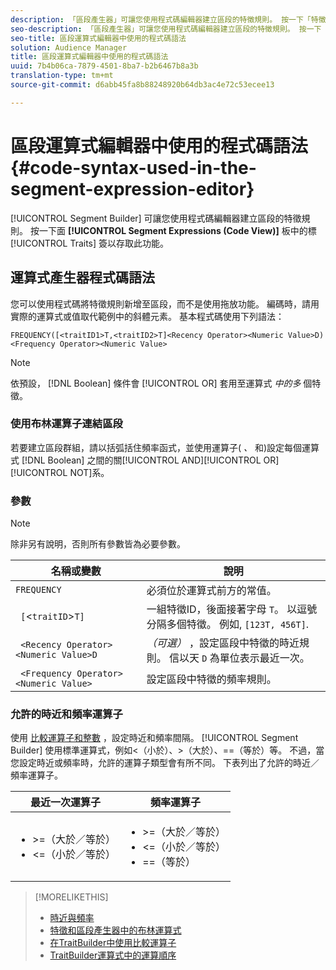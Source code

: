 ```yaml
---
description: 「區段產生器」可讓您使用程式碼編輯器建立區段的特徵規則。 按一下「特徵」面板中的「區段運算式（程式碼檢視）」標籤以存取此功能。
seo-description: 「區段產生器」可讓您使用程式碼編輯器建立區段的特徵規則。 按一下「特徵」面板中的「區段運算式（程式碼檢視）」標籤以存取此功能。
seo-title: 區段運算式編輯器中使用的程式碼語法
solution: Audience Manager
title: 區段運算式編輯器中使用的程式碼語法
uuid: 7b4b06ca-7879-4501-8ba7-b2b6467b8a3b
translation-type: tm+mt
source-git-commit: d6abb45fa8b88248920b64db3ac4e72c53ecee13

---
```



# 區段運算式編輯器中使用的程式碼語法 {#code-syntax-used-in-the-segment-expression-editor}

[!UICONTROL Segment Builder] 可讓您使用程式碼編輯器建立區段的特徵規則。 按一下面 **[!UICONTROL Segment Expressions (Code View)]** 板中的標 [!UICONTROL Traits] 簽以存取此功能。

## 運算式產生器程式碼語法

您可以使用程式碼將特徵規則新增至區段，而不是使用拖放功能。 編碼時，請用實際的運算式或值取代範例中的斜體元素。 基本程式碼使用下列語法：

```
FREQUENCY([<traitID1>T,<traitID2>T]<Recency Operator><Numeric Value>D)
<Frequency Operator><Numeric Value>
```

>[!NOTE]
>
>依預設， [!DNL Boolean] 條件會 [!UICONTROL OR] 套用至運算式 *中的多* 個特徵。

### 使用布林運算子連結區段

若要建立區段群組，請以括弧括住頻率函式，並使用運算子( *、* 和)設定每個運算式 [!DNL Boolean] 之間的關[!UICONTROL AND][!UICONTROL OR][!UICONTROL NOT]系。

### 參數

>[!NOTE]
>
>除非另有說明，否則所有參數皆為必要參數。

| 名稱或變數 | 說明 |
|---|---|
| `FREQUENCY` | 必須位於運算式前方的常值。 |
| ` [`&lt;`traitID`&gt;`T]` | 一組特徵ID，後面接著字母 `T`。 以逗號分隔多個特徵。 例如, `[123T, 456T]`. |
| ` <Recency Operator><Numeric Value>D` | *（可選）* ，設定區段中特徵的時近規則。 信以天 `D` 為單位表示最近一次。 |
| ` <Frequency Operator><Numeric Value>` | 設定區段中特徵的頻率規則。 |

### 允許的時近和頻率運算子

使用 [比較運算子和整數](../../features/segments/recency-and-frequency.md) ，設定時近和頻率間隔。 [!UICONTROL Segment Builder] 使用標準運算式，例如&lt;（小於）、&gt;（大於）、==（等於）等。 不過，當您設定時近或頻率時，允許的運算子類型會有所不同。 下表列出了允許的時近／頻率運算子。

<table id="table_2F92617CB472442BA5639E24DB4E43D3"> 
 <thead> 
  <tr> 
   <th colname="col1" class="entry"> 最近一次運算子 </th> 
   <th colname="col2" class="entry"> 頻率運算子 </th> 
  </tr> 
 </thead>
 <tbody> 
  <tr> 
   <td colname="col1"> 
    <ul id="ul_66D11A34097648A997BA5C6CCC38503A"> 
     <li id="li_EA0B607E58834E62B427C0B7626C2BD1">&gt;=（大於／等於） </li> 
     <li id="li_CFE3D2DBEF424093A0497A70324D5B31">&lt;=（小於／等於） </li> 
    </ul> </td> 
   <td colname="col2"> 
    <ul id="ul_A5A38BCD71B844F0B5FB28256069F87E"> 
     <li id="li_EA17C353214E4C2EA2B70169C94A2E53">&gt;=（大於／等於） </li> 
     <li id="li_87CE5CCC6B44446BB2FD0AAD47712368">&lt;=（小於／等於） </li> 
     <li id="li_7E922AEF3A524E78A18A9F6ECBF7460B">==（等於） </li> 
    </ul> </td> 
  </tr> 
 </tbody> 
</table>

>[!MORELIKETHIS]
>
>* [時近與頻率](../../features/segments/recency-and-frequency.md)
>* [特徵和區段產生器中的布林運算式](../../reference/boolean-expressions-tsb.md)
>* [在TraitBuilder中使用比較運算子](../../features/traits/trait-comparison-operators.md)
>* [TraitBuilder運算式中的運算順序](../../features/traits/trait-operator-precedence.md)

